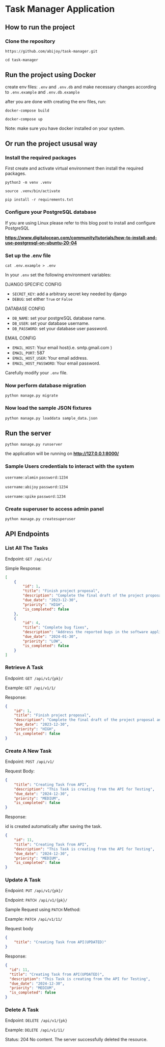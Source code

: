 # Task Manager Application

## How to run the project
### Clone the repository
`https://github.com/abijoy/task-manager.git`

`cd task-manager`

## Run the project using Docker

create env files: `.env` and `.env.db` and make necessary changes according to `.env.example` and `.env.db.example`

after you are done with creating the env files, run:

`docker-compose build`

`docker-compose up`

Note: make sure you have docker installed on your system.

## Or run the project ususal way
### Install the required packages

First create and activate virtual environment then install the required packages.

`python3 -m venv .venv`

`source .venv/bin/activate`

`pip install -r requirements.txt`

### Configure your PostgreSQL database
If you are using Linux please refer to this blog post to install and configure PostgreSQL

**https://www.digitalocean.com/community/tutorials/how-to-install-and-use-postgresql-on-ubuntu-20-04**



### Set up the .env file
`cat .env.example > .env`

In your `.env` set the following environment variables:

DJANGO SPECIFIC CONFIG
* `SECRET_KEY`: add a arbitrary secret key needed by django
* `DEBUG`: set either `True` or `False`

DATABASE CONFIG
* `DB_NAME`:  set your postgreSQL database name.
* `DB_USER`: set your database username.
* `DB_PASSWORD`: set your database user password.

EMAIL CONFIG
* `EMAIL_HOST`: Your email host(i.e. smtp.gmail.com ) 
* `EMAIL_PORT`: 587
* `EMAIL_HOST_USER`: Your email address.
* `EMAIL_HOST_PASSWORD`: Your email password.

Carefully modify your  `.env` file.

### Now perform database migration
`python manage.py migrate`

### Now load the sample JSON fixtures
`python manage.py loaddata sample_data.json`


## Run the server
`python manage.py runserver`

the application will be running on **http://127.0.0.1:8000/**

### Sample Users credentials to interact with the system

`username:alamin` `password:1234`

`username:abijoy` `password:1234`

`username:spike` `password:1234`

### Create superuser to access admin panel

`python manage.py createsuperuser`

## API Endpoints

### List All The Tasks

Endpoint: `GET /api/v1/`

Simple Response:
```json
[
    {
        "id": 1,
        "title": "Finish project proposal",
        "description": "Complete the final draft of the project proposal and submit it to the client.",
        "due_date": "2023-12-30",
        "priority": "HIGH",
        "is_completed": false
    },
    {
        "id": 4,
        "title": "Complete bug fixes",
        "description": "Address the reported bugs in the software application.",
        "due_date": "2024-01-30",
        "priority": "LOW",
        "is_completed": false
    }
]
```
### Retrieve A Task

Endpoint: `GET /api/v1/{pk}/`

Example: `GET /api/v1/1/`

Response:
```json
{
    "id": 1,
    "title": "Finish project proposal",
    "description": "Complete the final draft of the project proposal and submit it to the client.",
    "due_date": "2023-12-30",
    "priority": "HIGH",
    "is_completed": false
}
```
### Create A New Task

Endpoint: `POST /api/v1/`

Request Body: 
```json
{
    "title": "Creating Task from API",
    "description": "This Task is creating from the API for Testing",
    "due_date": "2024-12-30",
    "priority": "MEDIUM",
    "is_completed": false
}
```
Response:

id is created automatically after saving the task.
```json
{
    "id": 11,
    "title": "Creating Task from API",
    "description": "This Task is creating from the API for Testing",
    "due_date": "2024-12-30",
    "priority": "MEDIUM",
    "is_completed": false
}
```
### Update A Task
  Endpoint: `PUT /api/v1/{pk}/`

  Endpoint: `PATCH /api/v1/{pk}/`

  Sample Request using `PATCH` Method:

  Example: `PATCH /api/v1/11/`

  Request body
  ```json
  {
      "title": "Creating Task from API(UPDATED)"
  }
  ```
  Response: 
  ```json
  {
    "id": 11,
    "title": "Creating Task from API(UPDATED)",
    "description": "This Task is creating from the API for Testing",
    "due_date": "2024-12-30",
    "priority": "MEDIUM",
    "is_completed": false
  }
  ```

  
### Delete A Task
  Endpoint: `DELETE /api/v1/{pk}`
  
  Example: `DELETE /api/v1/11/`
  
  Status: 204 No content. The server successfully deleted the resource.

